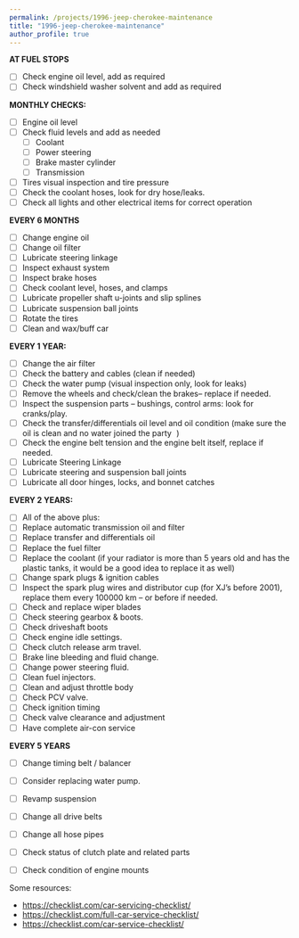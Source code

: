 ```yaml
---
permalink: /projects/1996-jeep-cherokee-maintenance
title: "1996-jeep-cherokee-maintenance"
author_profile: true
---
```


**AT FUEL STOPS**

- [ ] Check engine oil level, add as required
- [ ] Check windshield washer solvent and add as required

**MONTHLY CHECKS:**

- [ ] Engine oil level
- [ ] Check fluid levels and add as needed
  - [ ] Coolant 
  - [ ] Power steering 
  - [ ] Brake master cylinder
  - [ ] Transmission 
- [ ] Tires visual inspection and tire pressure
- [ ] Check the coolant hoses, look for dry hose/leaks.
- [ ] Check all lights and other electrical items for correct operation

**EVERY 6 MONTHS** 

- [ ] Change engine oil
- [ ] Change oil filter
- [ ] Lubricate steering linkage
- [ ] Inspect exhaust system
- [ ] Inspect brake hoses
- [ ] Check coolant level, hoses, and clamps
- [ ] Lubricate propeller shaft u-joints and slip splines
- [ ] Lubricate suspension ball joints
- [ ] Rotate the tires 
- [ ] Clean and wax/buff car

**EVERY 1 YEAR:**

- [ ] Change the air filter
- [ ] Check the battery and cables (clean if needed)
- [ ] Check the water pump (visual inspection only, look for leaks)
- [ ] Remove the wheels and check/clean the brakes– replace if needed.
- [ ] Inspect the suspension parts – bushings, control arms: look for cranks/play.
- [ ] Check the transfer/differentials oil level and oil condition (make sure the oil is clean and no water joined the party ![🙂](data:image/png;base64,iVBORw0KGgoAAAANSUhEUgAAAAEAAAABCAQAAAC1HAwCAAAAC0lEQVR42mNgYAAAAAMAASsJTYQAAAAASUVORK5CYII=) )
- [ ] Check the engine belt tension and the engine belt itself, replace if needed.
- [ ] Lubricate Steering Linkage
- [ ] Lubricate steering and suspension ball joints
- [ ] Lubricate all door hinges, locks, and bonnet catches

**EVERY 2 YEARS:**

- [ ] All of the above plus:
- [ ] Replace automatic transmission oil and filter
- [ ] Replace transfer and differentials oil
- [ ] Replace the fuel filter
- [ ] Replace the coolant (if your radiator is more than 5 years old and has the plastic tanks, it would be a good idea to replace it as well)
- [ ] Change spark plugs & ignition cables
- [ ] Inspect the spark plug wires and distributor cup (for XJ’s before 2001), replace them every 100000 km – or before if needed.
- [ ] Check and replace wiper blades
- [ ] Check steering gearbox & boots.
- [ ] Check driveshaft boots
- [ ] Check engine idle settings.
- [ ] Check clutch release arm travel.
- [ ] Brake line bleeding and fluid change.
- [ ] Change power steering fluid.
- [ ] Clean fuel injectors.
- [ ] Clean and adjust throttle body
- [ ] Check PCV valve.
- [ ] Check ignition timing
- [ ] Check valve clearance and adjustment
- [ ] Have complete air-con service

**EVERY 5 YEARS**

- [ ] Change timing belt / balancer
- [ ] Consider replacing water pump.
- [ ] Revamp suspension
- [ ] Change all drive belts
- [ ] Change all hose pipes
- [ ] Check status of clutch plate and related parts
- [ ] Check condition of engine mounts



Some resources:

- https://checklist.com/car-servicing-checklist/
- https://checklist.com/full-car-service-checklist/
- https://checklist.com/car-service-checklist/